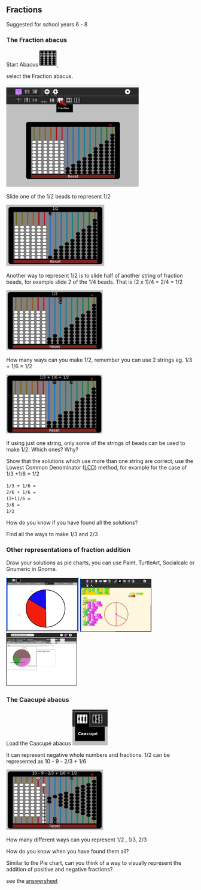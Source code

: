 Fractions
---------

Suggested for school years 6 - 8

### The Fraction abacus

Start Abacus ![](extras/Abacus-icon.png "fig:Abacus-icon.png"),

select the Fraction abacus.

![](extras/Functionabacus.jpg "Functionabacus.jpg")

Slide one of the 1/2 beads to represent 1/2

![](extras/Abacus1of2.jpg "Abacus1of2.jpg")

Another way to represent 1/2 is to slide half of another string of
fraction beads, for example slide 2 of the 1/4 beads. That is (2 x 1)/4
= 2/4 = 1/2

![](extras/Abacus2of4.jpg "Abacus2of4.jpg")

How many ways can you make 1/2, remember you can use 2 strings eg. 1/3 +
1/6 = 1/2

![](extras/Abacus3p6.jpg "Abacus3p6.jpg")

If using just one string, only some of the strings of beads can be used
to make 1/2. Which ones? Why?

Show that the solutions which use more than one string are correct, use
the Lowest Common Denominator
([LCD](http://en.wikipedia.org/wiki/Lowest_common_denominator)) method,
for example for the case of 1/3 +1/6 = 1/2

`1/3 + 1/6 =`\
`2/6 + 1/6 =`\
`(2+1)/6 =`\
`3/6 =`\
`1/2`

How do you know if you have found all the solutions?

Find all the ways to make 1/3 and 2/3

### Other representations of fraction addition

Draw your solutions as pie charts, you can use Paint, TurtleArt,
Socialcalc or Gnumeric in Gnome.

![](extras/1on2piedraw.jpg "fig:1on2piedraw.jpg")
![](extras/Fractionpieturtle.jpg "fig:Fractionpieturtle.jpg")
![](extras/Fractionpiesocialcalc.jpg "fig:Fractionpiesocialcalc.jpg")

### The Caacupé abacus

Load the Caacupé abacus ![](extras/Abacuscaacupe.jpg "fig:Abacuscaacupe.jpg")

It can represent negative whole numbers and fractions. 1/2 can be
represented as 10 - 9 - 2/3 + 1/6

![](extras/Abacus10931.jpg "Abacus10931.jpg")

How many different ways can you represent 1/2 , 1/3, 2/3

How do you know when you have found them all?

Similar to the Pie chart, can you think of a way to visually represent
the addition of positive and negative fractions?

see the [
answersheet](WorksheetAnswersheet.md "wikilink")
